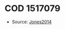 <a name="material" />

# COD 1517079
<script type="application/ld+json">
  {
    "@context": "https://schema.org/",
    "@type": "ChemicalSubstance",
    "http://purl.org/dc/terms/conformsTo":
      {
        "@type": "CreativeWork",
        "@id": "https://bioschemas.org/profiles/ChemicalSubstance/0.4-RELEASE/"
      },
    "@id": "https://egonw.github.io/nanowiki/nanowiki402.html#material",
    "name": "COD 1517079",
    "sameAs": "http://127.0.0.1/mediawiki/index.php/Special:URIResolver/COD_1517079"
  }
</script>


* Source: [Jones2014](Jones2014.md)
